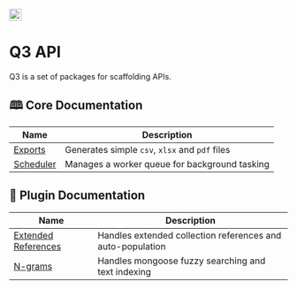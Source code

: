 <p><img alt="3merge" src="https://github.com/3merge/q3-client/blob/master/logo.png" width="22" /></p>
<h1>Q3 API</h1>
<p>Q3 is a set of packages for scaffolding APIs.</p>
<h2>🕮 Core Documentation</h2>

| Name                                                 | Description                                    |
| ---------------------------------------------------- | ---------------------------------------------- |
| <a  href="/packages/q3-exports">Exports</a>          | Generates simple `csv`, `xlsx` and `pdf` files |
| <a  href="/packages/q3-core-scheduler">Scheduler</a> | Manages a worker queue for background tasking  |

<h2>🔌 Plugin Documentation</h2>

| Name                                                          | Description                                                |
| ------------------------------------------------------------- | ---------------------------------------------------------- |
| <a  href="/packages/q3-plugin-extref">Extended References</a> | Handles extended collection references and auto-population |
| <a  href="/packages/q3-plugin-ngrams">N-grams</a>             | Handles mongoose fuzzy searching and text indexing         |
